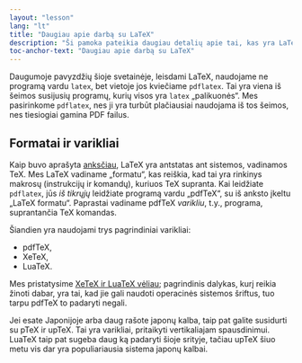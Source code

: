 ```yaml
---
layout: "lesson"
lang: "lt"
title: "Daugiau apie darbą su LaTeX"
description: "Ši pamoka pateikia daugiau detalių apie tai, kas yra LaTeX ir kokius variklius jis naudoja."
toc-anchor-text: "Daugiau apie darbą su LaTeX"
---
```


Daugumoje pavyzdžių šioje svetainėje, leisdami LaTeX, naudojame ne programą
vardu `latex`, bet vietoje jos kviečiame `pdflatex`.  Tai yra viena iš šeimos
susijusių programų, kurių visos yra `latex` „palikuonės“.  Mes pasirinkome
`pdflatex`, nes ji yra turbūt plačiausiai naudojama iš tos šeimos, nes
tiesiogiai gamina PDF failus.


## Formatai ir varikliai

Kaip buvo aprašyta [anksčiau](more-01), LaTeX yra antstatas ant sistemos,
vadinamos TeX.  Mes LaTeX vadiname „formatu“, kas reiškia, kad tai yra
rinkinys makrosų (instrukcijų ir komandų), kuriuos TeX supranta.  Kai
leidžiate `pdflatex`, jūs _iš tikrųjų_ leidžiate programą vardu „pdfTeX“, su
iš anksto įkeltu „LaTeX formatu“.  Paprastai vadiname pdfTeX _varikliu_,
t.y., programa, suprantančia TeX komandas.

Šiandien yra naudojami trys pagrindiniai varikliai:

- pdfTeX,
- XeTeX,
- LuaTeX.

Mes pristatysime [XeTeX ir LuaTeX vėliau](lesson-14); pagrindinis dalykas,
kurį reikia žinoti dabar, yra tai, kad jie gali naudoti operacinės sistemos
šriftus, tuo tarpu pdfTeX to padaryti negali.

Jei esate Japonijoje arba daug rašote japonų kalba, taip pat galite susidurti
su pTeX ir upTeX.  Tai yra varikliai, pritaikyti vertikaliajam spausdinimui.
LuaTeX taip pat sugeba daug ką padaryti šioje srityje, tačiau upTeX šiuo metu
vis dar yra populiariausia sistema japonų kalbai.

